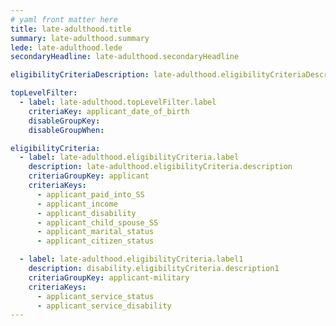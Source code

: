 ```yaml
---
# yaml front matter here
title: late-adulthood.title
summary: late-adulthood.summary
lede: late-adulthood.lede
secondaryHeadline: late-adulthood.secondaryHeadline

eligibilityCriteriaDescription: late-adulthood.eligibilityCriteriaDescription

topLevelFilter:
  - label: late-adulthood.topLevelFilter.label
    criteriaKey: applicant_date_of_birth
    disableGroupKey:
    disableGroupWhen:

eligibilityCriteria:
  - label: late-adulthood.eligibilityCriteria.label
    description: late-adulthood.eligibilityCriteria.description
    criteriaGroupKey: applicant
    criteriaKeys:
      - applicant_paid_into_SS
      - applicant_income
      - applicant_disability
      - applicant_child_spouse_SS
      - applicant_marital_status
      - applicant_citizen_status

  - label: late-adulthood.eligibilityCriteria.label1
    description: disability.eligibilityCriteria.description1
    criteriaGroupKey: applicant-military
    criteriaKeys:
      - applicant_service_status
      - applicant_service_disability
---
```

